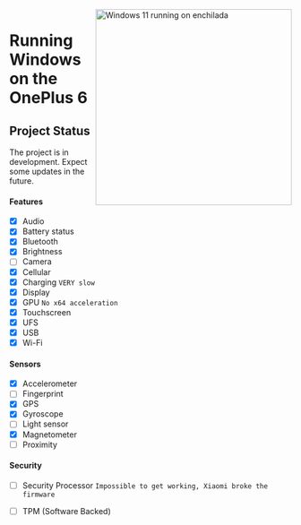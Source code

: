 <img align="right" src="https://github.com/n00b69/woa-enchilada/blob/main/enchilada.png" width="350" alt="Windows 11 running on enchilada">

# Running Windows on the OnePlus 6

## Project Status

The project is in development. Expect some updates in the future.

#### Features

- [X] Audio 
- [X] Battery status
- [x] Bluetooth
- [x] Brightness 
- [ ] Camera
- [x] Cellular
- [x] Charging ```VERY slow```
- [x] Display
- [x] GPU  ```No x64 acceleration```
- [x] Touchscreen 
- [x] UFS
- [x] USB
- [x] Wi-Fi

#### Sensors
- [x] Accelerometer
- [ ] Fingerprint
- [x] GPS
- [x] Gyroscope
- [ ] Light sensor
- [x] Magnetometer
- [ ] Proximity

#### Security

- [ ] Security Processor ```Impossible to get working, Xiaomi broke the firmware```
- [ ] TPM (Software Backed)
















